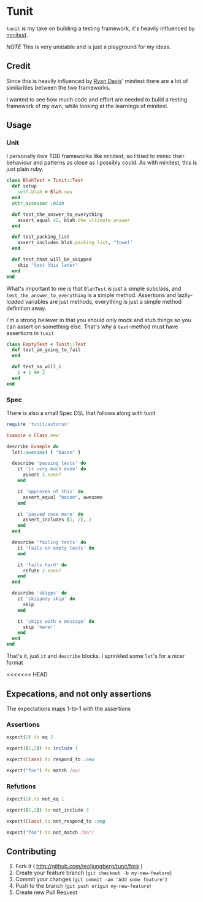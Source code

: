 # Tunit

`tunit` is my take on building a testing framework, it's heavily influenced by
[minitest](https://github.com/seattlerb/minitest).


_NOTE_ This is very unstable and is just a playground for my ideas.

## Credit
Since this is heavily influenced by
[Ryan Davis](https://twitter.com/the_zenspider)' minitest there are a lot of
similarities between the two frameworks.

I wanted to see how much code and effort are needed to build a testing
framework of my own, while looking at the learnings of minitest.

## Usage
### Unit

I personally _love_ TDD frameworks like minitest, so I tried to mimic their
behaviour and patterns as close as I possibly could. As with minitest, this is
just plain ruby.

```ruby
class BlahTest < Tunit::Test
  def setup
    self.blah = Blah.new
  end
  attr_accessor :blah

  def test_the_answer_to_everything
    assert_equal 42, blah.the_ultimate_answer
  end

  def test_packing_list
    assert_includes blah.packing_list, "towel"
  end

  def test_that_will_be_skipped
    skip "test this later"
  end
end
```

What's important to me is that `BlahTest` is just a simple subclass, and
`test_the_answer_to_everything` is a simple method. Assertions and
lazily-loaded variables are just methods, everything is just a simple method
definition away.

I'm a strong believer in that you should only mock and stub things so you can
assert on something else. That's why a `test`-method must have assertions in
`tunit`

```ruby
class EmptyTest < Tunit::Test
  def test_im_going_to_fail
  end

  def test_so_will_i
    1 + 1 == 2
  end
end
```

### Spec
There is also a small Spec DSL that follows along with tunit

```ruby
require 'tunit/autorun'

Example = Class.new

describe Example do
  let(:awesome) { "bacon" }

  describe 'passing tests' do
    it 'is very much even' do
      assert 2.even?
    end

    it 'approves of this' do
      assert_equal "bacon", awesome
    end

    it 'passed once more' do
      assert_includes [1, 2], 2
    end
  end

  describe 'failing tests' do
    it 'fails on empty tests' do
    end

    it 'fails hard' do
      refute 2.even?
    end
  end

  describe 'skipps' do
    it 'skippedy skip' do
      skip
    end

    it 'skips with a message' do
      skip 'here!'
    end
  end
end
```

That's it, just `it` and `describe` blocks. I sprinkled some `let`'s for a
nicer format

<<<<<<< HEAD
## Expecations, and not only assertions
The expectations maps 1-to-1 with the assertions

### Assertions
```ruby
expect(2).to eq 2
```

```ruby
expect([1,2]).to include 1
```

```ruby
expect(Class).to respond_to :new
```

```ruby
expect("foo").to match /oo/
```

### Refutions
```ruby
expect(2).to not_eq 1
```

```ruby
expect([1,2]).to not_include 3
```

```ruby
expect(Class).to not_respond_to :omg
```

```ruby
expect("foo").to not_match /bar/
```

## Contributing

1. Fork it ( http://github.com/teoljungberg/tunit/fork )
2. Create your feature branch (`git checkout -b my-new-feature`)
3. Commit your changes (`git commit -am 'Add some feature'`)
4. Push to the branch (`git push origin my-new-feature`)
5. Create new Pull Request
